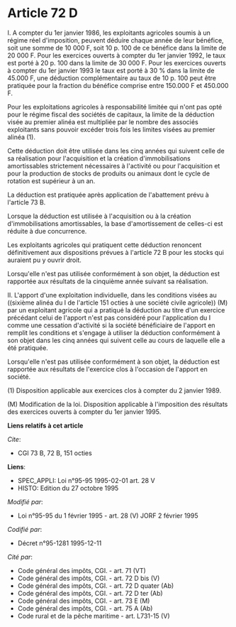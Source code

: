 # Article 72 D

I. A compter du 1er janvier 1986, les exploitants agricoles soumis à un régime réel d'imposition, peuvent déduire chaque
année de leur bénéfice, soit une somme de 10 000 F, soit 10 p. 100 de ce bénéfice dans la limite de 20 000 F. Pour les
exercices ouverts à compter du 1er janvier 1992, le taux est porté à 20 p. 100 dans la limite de 30 000 F. Pour les exercices
ouverts à compter du 1er janvier 1993 le taux est porté à 30 % dans la limite de 45.000 F, une déduction complémentaire au
taux de 10 p. 100 peut être pratiquée pour la fraction du bénéfice comprise entre 150.000 F et 450.000 F.

Pour les exploitations agricoles à responsabilité limitée qui n'ont pas opté pour le régime fiscal des sociétés de capitaux,
la limite de la déduction visée au premier alinéa est multipliée par le nombre des associés exploitants sans pouvoir excéder
trois fois les limites visées au premier alinéa (1).

Cette déduction doit être utilisée dans les cinq années qui suivent celle de sa réalisation pour l'acquisition et la création
d'immobilisations amortissables strictement nécessaires à l'activité ou pour l'acquisition et pour la production de stocks de
produits ou animaux dont le cycle de rotation est supérieur à un an.

La déduction est pratiquée après application de l'abattement prévu à l'article 73 B.

Lorsque la déduction est utilisée à l'acquisition ou à la création d'immobilisations amortissables, la base d'amortissement
de celles-ci est réduite à due concurrence.

Les exploitants agricoles qui pratiquent cette déduction renoncent définitivement aux dispositions prévues à l'article 72 B
pour les stocks qui auraient pu y ouvrir droit.

Lorsqu'elle n'est pas utilisée conformément à son objet, la déduction est rapportée aux résultats de la cinquième année
suivant sa réalisation.

II. L'apport d'une exploitation individuelle, dans les conditions visées au ((sixième alinéa du I de l'article 151 octies à
une société civile agricole)) (M) par un exploitant agricole qui a pratiqué la déduction au titre d'un exercice précédant
celui de l'apport n'est pas considéré pour l'application du I comme une cessation d'activité si la société bénéficiaire de
l'apport en remplit les conditions et s'engage à utiliser la déduction conformément à son objet dans les cinq années qui
suivent celle au cours de laquelle elle a été pratiquée.

Lorsqu'elle n'est pas utilisée conformément à son objet, la déduction est rapportée aux résultats de l'exercice clos à
l'occasion de l'apport en société.

(1) Disposition applicable aux exercices clos à compter du 2 janvier 1989.

(M) Modification de la loi. Disposition applicable à l'imposition des résultats des exercices ouverts à compter du 1er
janvier 1995.

**Liens relatifs à cet article**

_Cite_:

  - CGI 73 B, 72 B, 151 octies

**Liens**:

  - SPEC_APPLI: Loi n°95-95 1995-02-01 art. 28 V
  - HISTO: Edition du 27 octobre 1995

_Modifié par_:

  - Loi n°95-95 du 1 février 1995 - art. 28 (V) JORF 2 février 1995

_Codifié par_:

  - Décret n°95-1281 1995-12-11

_Cité par_:

  - Code général des impôts, CGI. - art. 71 (VT)
  - Code général des impôts, CGI. - art. 72 D bis (V)
  - Code général des impôts, CGI. - art. 72 D quater (Ab)
  - Code général des impôts, CGI. - art. 72 D ter (Ab)
  - Code général des impôts, CGI. - art. 73 E (M)
  - Code général des impôts, CGI. - art. 75 A (Ab)
  - Code rural et de la pêche maritime - art. L731-15 (V)
